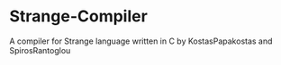 # Strange-Compiler
A compiler for Strange language written in C by KostasPapakostas and SpirosRantoglou